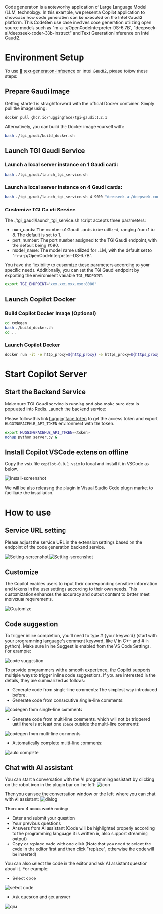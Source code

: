 Code generation is a noteworthy application of Large Language Model (LLM) technology. In this example, we present a Copilot application to showcase how code generation can be executed on the Intel Gaudi2 platform. This CodeGen use case involves code generation utilizing open source models such as "m-a-p/OpenCodeInterpreter-DS-6.7B", "deepseek-ai/deepseek-coder-33b-instruct" and Text Generation Inference on Intel Gaudi2.

# Environment Setup

To use [🤗 text-generation-inference](https://github.com/huggingface/text-generation-inference) on Intel Gaudi2, please follow these steps:

## Prepare Gaudi Image

Getting started is straightforward with the official Docker container. Simply pull the image using:

```bash
docker pull ghcr.io/huggingface/tgi-gaudi:1.2.1
```

Alternatively, you can build the Docker image yourself with:

```bash
bash ./tgi_gaudi/build_docker.sh
```

## Launch TGI Gaudi Service

### Launch a local server instance on 1 Gaudi card:

```bash
bash ./tgi_gaudi/launch_tgi_service.sh
```

### Launch a local server instance on 4 Gaudi cards:

```bash
bash ./tgi_gaudi/launch_tgi_service.sh 4 9000 "deepseek-ai/deepseek-coder-33b-instruct"
```

### Customize TGI Gaudi Service

The ./tgi_gaudi/launch_tgi_service.sh script accepts three parameters:

- num_cards: The number of Gaudi cards to be utilized, ranging from 1 to 8. The default is set to 1.
- port_number: The port number assigned to the TGI Gaudi endpoint, with the default being 8080.
- model_name: The model name utilized for LLM, with the default set to "m-a-p/OpenCodeInterpreter-DS-6.7B".

You have the flexibility to customize these parameters according to your specific needs. Additionally, you can set the TGI Gaudi endpoint by exporting the environment variable `TGI_ENDPOINT`:

```bash
export TGI_ENDPOINT="xxx.xxx.xxx.xxx:8080"
```

## Launch Copilot Docker

### Build Copilot Docker Image (Optional)

```bash
cd codegen
bash ./build_docker.sh
cd ..
```

### Launch Copilot Docker

```bash
docker run -it -e http_proxy=${http_proxy} -e https_proxy=${https_proxy} --net=host --ipc=host -v /var/run/docker.sock:/var/run/docker.sock intel/gen-ai-examples:copilot bash
```

# Start Copilot Server

## Start the Backend Service

Make sure TGI-Gaudi service is running and also make sure data is populated into Redis. Launch the backend service:

Please follow this link [huggingface token](https://huggingface.co/docs/hub/security-tokens) to get the access token and export `HUGGINGFACEHUB_API_TOKEN` environment with the token.

```bash
export HUGGINGFACEHUB_API_TOKEN=<token>
nohup python server.py &
```

## Install Copilot VSCode extension offline

Copy the vsix file `copilot-0.0.1.vsix` to local and install it in VSCode as below.

![Install-screenshot](https://i.imgur.com/JXQ3rqE.jpg)

We will be also releasing the plugin in Visual Studio Code plugin market to facilitate the installation.

# How to use

## Service URL setting

Please adjust the service URL in the extension settings based on the endpoint of the code generation backend service.

![Setting-screenshot](https://i.imgur.com/4hjvKPu.png)
![Setting-screenshot](https://i.imgur.com/JfJVFV3.png)

## Customize

The Copilot enables users to input their corresponding sensitive information and tokens in the user settings according to their own needs. This customization enhances the accuracy and output content to better meet individual requirements.

![Customize](https://i.imgur.com/PkObak9.png)

## Code suggestion

To trigger inline completion, you'll need to type # {your keyword} (start with your programming language's comment keyword, like // in C++ and # in python). Make sure Inline Suggest is enabled from the VS Code Settings.
For example:

![code suggestion](https://i.imgur.com/sH5UoTO.png)

To provide programmers with a smooth experience, the Copilot supports multiple ways to trigger inline code suggestions. If you are interested in the details, they are summarized as follows:

- Generate code from single-line comments: The simplest way introduced before.
- Generate code from consecutive single-line comments:

![codegen from single-line comments](https://i.imgur.com/GZsQywX.png)

- Generate code from multi-line comments, which will not be triggered until there is at least one `space` outside the multi-line comment):

![codegen from multi-line comments](https://i.imgur.com/PzhiWrG.png)

- Automatically complete multi-line comments:

![auto complete](https://i.imgur.com/cJO3PQ0.jpg)

## Chat with AI assistant

You can start a conversation with the AI programming assistant by clicking on the robot icon in the plugin bar on the left:
![icon](https://i.imgur.com/f7rzfCQ.png)

Then you can see the conversation window on the left, where you can chat with AI assistant:
![dialog](https://i.imgur.com/aiYzU60.png)

There are 4 areas worth noting:

- Enter and submit your question
- Your previous questions
- Answers from AI assistant (Code will be highlighted properly according to the programming language it is written in, also support streaming output)
- Copy or replace code with one click (Note that you need to select the code in the editor first and then click "replace", otherwise the code will be inserted)

You can also select the code in the editor and ask AI assistant question about it.
For example:

- Select code

![select code](https://i.imgur.com/grvrtY6.png)

- Ask question and get answer

![qna](https://i.imgur.com/8Kdpld7.png)
